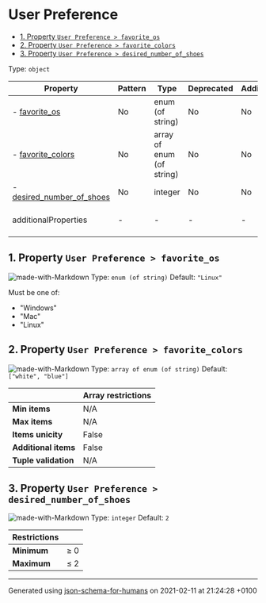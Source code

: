 # User Preference

- [1. Property `User Preference > favorite_os`](#favorite_os)
- [2. Property `User Preference > favorite_colors`](#favorite_colors)
- [3. Property `User Preference > desired_number_of_shoes`](#desired_number_of_shoes)

Type: `object`

| Property | Pattern | Type | Deprecated | Additional | Description |
| -------- | ------- | ---- | ---------- | ---------- | ----------- |
|-  [favorite_os](#favorite_os)|No|enum (of string)|No| No|-|
|-  [favorite_colors](#favorite_colors)|No|array of enum (of string)|No| No|-|
|-  [desired_number_of_shoes](#desired_number_of_shoes)|No|integer|No| No|-|
  | additionalProperties | - | - | - | - |  [![made-with-Markdown](https://img.shields.io/badge/Any%20type-allowed-green)](# "Additional Properties of any type are allowed.") | - |        

## <a name="favorite_os"></a>1. Property `User Preference > favorite_os`

![made-with-Markdown](https://img.shields.io/badge/Optional-yellow)
Type: `enum (of string)`
Default: `"Linux"`

Must be one of:
* "Windows"
* "Mac"
* "Linux"

## <a name="favorite_colors"></a>2. Property `User Preference > favorite_colors`

![made-with-Markdown](https://img.shields.io/badge/Optional-yellow)
Type: `array of enum (of string)`
Default: `["white", "blue"]`

|                       | Array restrictions |
| --------------------- | ------------------ |
| **Min items**         | N/A |
| **Max items**         | N/A |
| **Items unicity**     | False |
| **Additional items**  | False |
| **Tuple validation**  | N/A |

## <a name="desired_number_of_shoes"></a>3. Property `User Preference > desired_number_of_shoes`

![made-with-Markdown](https://img.shields.io/badge/Optional-yellow)
Type: `integer`
Default: `2`

| Restrictions |   |
| ------------ | - |
| **Minimum** | &ge; 0 |
| **Maximum** | &le; 2 |

----------------------------------------------------------------------------------------------------------------------------
Generated using [json-schema-for-humans](https://github.com/coveooss/json-schema-for-humans) on 2021-02-11 at 21:24:28 +0100